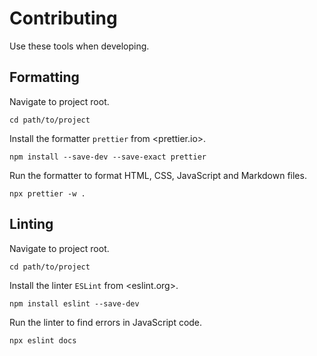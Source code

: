 # Contributing

Use these tools when developing.

## Formatting

Navigate to project root.

    cd path/to/project

Install the formatter `prettier` from <prettier.io>.

    npm install --save-dev --save-exact prettier

Run the formatter to format HTML, CSS, JavaScript and Markdown files.

    npx prettier -w .

## Linting

Navigate to project root.

    cd path/to/project

Install the linter `ESLint` from <eslint.org>.

    npm install eslint --save-dev

Run the linter to find errors in JavaScript code.

    npx eslint docs

